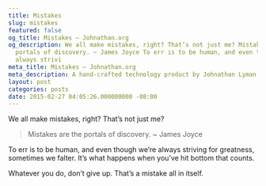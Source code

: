 ```yaml
---
title: Mistakes
slug: mistakes
featured: false
og_title: Mistakes – Johnathan.org
og_description: We all make mistakes, right? That’s not just me? Mistakes are the
  portals of discovery. ~ James Joyce To err is to be human, and even though we’re
  always strivi
meta_title: Mistakes – Johnathan.org
meta_description: A hand-crafted technology product by Johnathan Lyman
layout: post
categories: posts
date: 2015-02-27 04:05:26.000000000 -08:00
---
```


We all make mistakes, right? That’s not just me?

> Mistakes are the portals of discovery. ~ James Joyce

To err is to be human, and even though we’re always striving for greatness, sometimes we falter. It’s what happens when you’ve hit bottom that counts.

Whatever you do, don’t give up. That’s a mistake all in itself.

